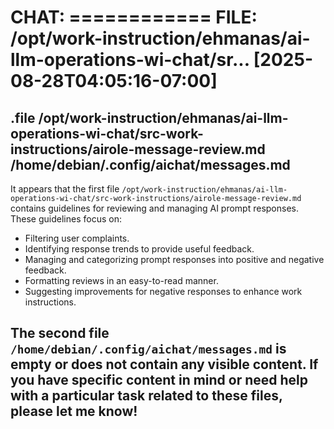 # CHAT: ============ FILE: /opt/work-instruction/ehmanas/ai-llm-operations-wi-chat/sr... [2025-08-28T04:05:16-07:00]
.file /opt/work-instruction/ehmanas/ai-llm-operations-wi-chat/src-work-instructions/airole-message-review.md /home/debian/.config/aichat/messages.md
--------
It appears that the first file `/opt/work-instruction/ehmanas/ai-llm-operations-wi-chat/src-work-instructions/airole-message-review.md` contains guidelines for reviewing and managing AI prompt responses. These guidelines focus on:

- Filtering user complaints.
- Identifying response trends to provide useful feedback.
- Managing and categorizing prompt responses into positive and negative feedback.
- Formatting reviews in an easy-to-read manner.
- Suggesting improvements for negative responses to enhance work instructions.

The second file `/home/debian/.config/aichat/messages.md` is empty or does not contain any visible content. If you have specific content in mind or need help with a particular task related to these files, please let me know!
--------

